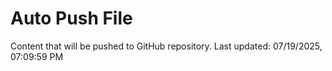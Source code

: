 # Auto Push File

Content that will be pushed to GitHub repository.
Last updated: 07/19/2025, 07:09:59 PM